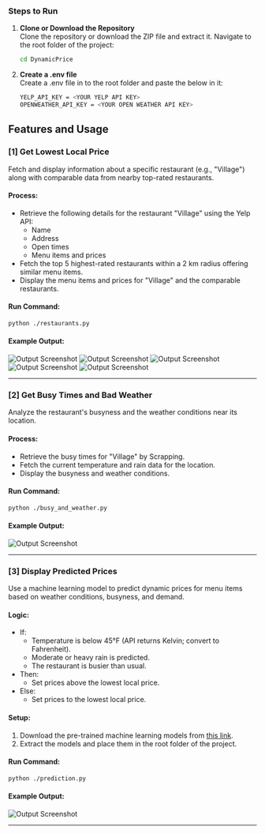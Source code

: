 


### Steps to Run

1. **Clone or Download the Repository**  
   Clone the repository or download the ZIP file and extract it. Navigate to the root folder of the project:
   ```bash
   cd DynamicPrice
   ```
2. **Create a .env file**  
   Create a .env file in to the root folder and paste the below in it:

   ```bash
   YELP_API_KEY = <YOUR YELP API KEY>
   OPENWEATHER_API_KEY = <YOUR OPEN WEATHER API KEY>
   ```

## Features and Usage

### [1] Get Lowest Local Price

Fetch and display information about a specific restaurant (e.g., "Village") along with comparable data from nearby top-rated restaurants.

#### Process:
- Retrieve the following details for the restaurant "Village" using the Yelp API:
  - Name
  - Address
  - Open times
  - Menu items and prices
- Fetch the top 5 highest-rated restaurants within a 2 km radius offering similar menu items.
- Display the menu items and prices for "Village" and the comparable restaurants.

#### Run Command:
```bash
python ./restaurants.py
```

#### Example Output:
![Output Screenshot](output/output1.png)
![Output Screenshot](output/output2.png)
![Output Screenshot](output/output3.png)
![Output Screenshot](output/output4.png)
![Output Screenshot](output/output5.png)

---

### [2] Get Busy Times and Bad Weather

Analyze the restaurant's busyness and the weather conditions near its location.

#### Process:
- Retrieve the busy times for "Village" by Scrapping.
- Fetch the current temperature and rain data for the location.
- Display the busyness and weather conditions.

#### Run Command:
```bash
python ./busy_and_weather.py
```

#### Example Output:
![Output Screenshot](output/output6.png)

---

### [3] Display Predicted Prices

Use a machine learning model to predict dynamic prices for menu items based on weather conditions, busyness, and demand.

#### Logic:
- If:
  - Temperature is below 45°F (API returns Kelvin; convert to Fahrenheit).
  - Moderate or heavy rain is predicted.
  - The restaurant is busier than usual.
- Then:
  - Set prices above the lowest local price.
- Else:
  - Set prices to the lowest local price.

#### Setup:
1. Download the pre-trained machine learning models from [this link](https://drive.google.com/file/d/1HPN_xZ6ueGoO63M3MfFIYRJNoXGv3kXp/view?usp=sharing).
2. Extract the models and place them in the root folder of the project.

#### Run Command:
```bash
python ./prediction.py
```

#### Example Output:
![Output Screenshot](output/output7.png)

---
